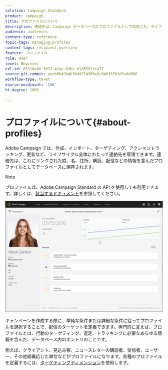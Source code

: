 ```yaml
---
solution: Campaign Standard
product: campaign
title: プロファイルについて
description: 連絡先は、Campaign データベースのプロファイルとして保存され、ライフサイクル全体を通じて更新されます。
audience: audiences
content-type: reference
topic-tags: managing-profiles
context-tags: recipient,overview
feature: プロファイル
role: User
level: Beginner
exl-id: 65310e00-567f-4fae-89bc-b1d5591fca77
source-git-commit: aeeb6b4984b3bdd974960e8c6403876fdfedd886
workflow-type: tm+mt
source-wordcount: '156'
ht-degree: 100%

---
```


# プロファイルについて{#about-profiles}

Adobe Campaign では、作成、インポート、ターゲティング、アクショントラッキング、更新など、ライフサイクル全体にわたって連絡先を管理できます。連絡先は、これにリンクされた姓、名、住所、購読、配信などの情報を含んだプロファイルとしてデータベースに保存されます。

>[!NOTE]
>
>プロファイルは、Adobe Campaign Standard の API を使用しても利用できます。詳しくは、[該当するドキュメント](../../api/using/retrieving-profiles.md)を参照してください。

![](assets/marketing_history.png)

キャンペーンを作成する際に、単純な条件または詳細な条件に従ってプロファイルを選択することで、配信のターゲットを定義できます。専門的に言えば、プロファイルとは、行動のターゲティング、選定、トラッキングに必要なあらゆる情報を含んだ、データベース内のエントリのことです。

例えば、クライアント、見込み客、ニュースレターの購読者、受信者、ユーザー、その他組織応じた単位などがプロファイルになります。各種のプロファイルを定義するには、[ターゲティングディメンション](../../automating/using/query.md#targeting-dimensions-and-resources)を使用します。
